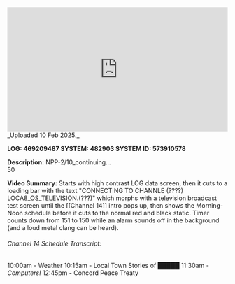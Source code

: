 
<iframe 
  src="https://drive.google.com/file/d/12k-9XBMAHWqQuvampyi8hULy30GTtGph/preview"  
  style="width:100%; aspect-ratio:16/9; border:0;"
  allowfullscreen>
</iframe>
_Uploaded 10 Feb 2025._

**LOG: 469209487
SYSTEM: 482903
SYSTEM ID: 573910578**

**Description:** 
NPP-2/10_continuing...  
50

**Video Summary:** Starts with high contrast LOG data screen, then it cuts to a loading bar with the text "CONNECTING TO CHANNLE (????) LOCA8_OS_TELEVISION.(???)" which morphs with a television broadcast test screen until the [[Channel 14]] intro pops up, then shows the Morning-Noon schedule before it cuts to the normal red and black static. Timer counts down from 151 to 150 while an alarm sounds off in the background (and a loud metal clang can be heard).

###### Channel 14 Schedule Transcript:
10:00am - Weather
10:15am - Local Town Stories of █████
11:30am - *Computers!*
12:45pm - Concord Peace Treaty
